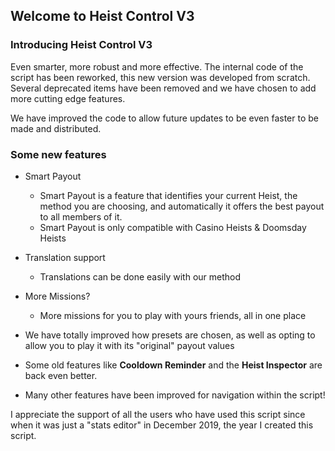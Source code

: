 ## Welcome to Heist Control V3

### Introducing Heist Control V3

Even smarter, more robust and more effective.
The internal code of the script has been reworked, this new version was developed from scratch. Several deprecated items have been removed and we have chosen to add more cutting edge features.

We have improved the code to allow future updates to be even faster to be made and distributed.

### Some new features

 * Smart Payout
    - Smart Payout is a feature that identifies your current Heist, the method you are choosing, and automatically it offers the best payout to all members of it.
    - Smart Payout is only compatible with Casino Heists & Doomsday Heists

 * Translation support
     - Translations can be done easily with our method
 * More Missions? 
      - More missions for you to play with yours friends, all in one place
 
 * We have totally improved how presets are chosen, as well as opting to allow you to play it with its "original" payout values
 * Some old features like **Cooldown Reminder** and the **Heist Inspector** are back even better.
 * Many other features have been improved for navigation within the script!

I appreciate the support of all the users who have used this script since when it was just a "stats editor" in December 2019, the year I created this script.
